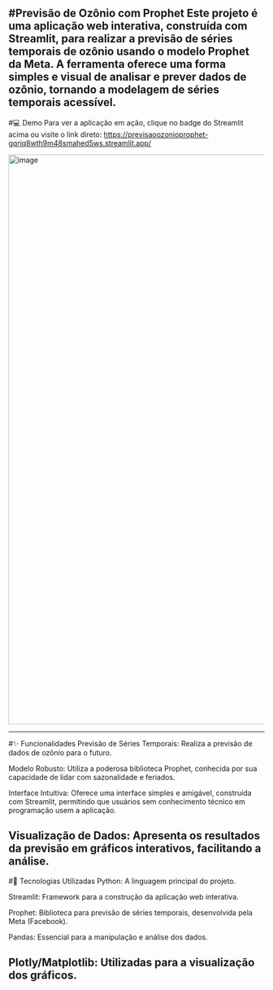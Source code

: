 #Previsão de Ozônio com Prophet
Este projeto é uma aplicação web interativa, construída com Streamlit, para realizar a previsão de séries temporais de ozônio usando o modelo Prophet da Meta. A ferramenta oferece uma forma simples e visual de analisar e prever dados de ozônio, tornando a modelagem de séries temporais acessível.
---

#💻 Demo
Para ver a aplicação em ação, clique no badge do Streamlit acima ou visite o link direto: https://previsaoozonioprophet-gqrjq8wth9m48smahed5ws.streamlit.app/

<img width="566" height="1119" alt="image" src="https://github.com/user-attachments/assets/4a7a946e-2673-46c6-aba7-be92008442e1" />


---


#✨ Funcionalidades
Previsão de Séries Temporais: Realiza a previsão de dados de ozônio para o futuro.

Modelo Robusto: Utiliza a poderosa biblioteca Prophet, conhecida por sua capacidade de lidar com sazonalidade e feriados.

Interface Intuitiva: Oferece uma interface simples e amigável, construída com Streamlit, permitindo que usuários sem conhecimento técnico em programação usem a aplicação.

Visualização de Dados: Apresenta os resultados da previsão em gráficos interativos, facilitando a análise.
---

#🚀 Tecnologias Utilizadas
Python: A linguagem principal do projeto.

Streamlit: Framework para a construção da aplicação web interativa.

Prophet: Biblioteca para previsão de séries temporais, desenvolvida pela Meta (Facebook).

Pandas: Essencial para a manipulação e análise dos dados.

Plotly/Matplotlib: Utilizadas para a visualização dos gráficos.
---
